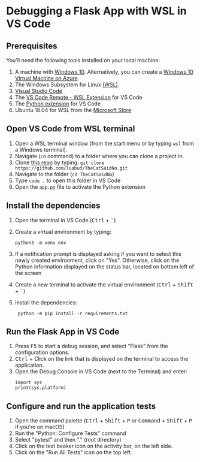 # Debugging a Flask App with WSL in VS Code 

## Prerequisites

You'll need the following tools installed on your local machine:

1. A machine with [Windows 10](https://www.microsoft.com/en-us/windows/get-windows-10). Alternatively, you can create a [Windows 10 Virtual Machine on Azure](https://azure.microsoft.com/en-us/pricing/details/virtual-machines/windows/).
1. The Windows Subsystem for Linux [(WSL)](https://docs.microsoft.com/en-us/windows/wsl/install-win10).
1. [Visual Studio Code](https://code.visualstudio.com/)
1. The [VS Code Remote - WSL Extension](https://aka.ms/vscode-wsl) for VS Code
1. The [Python extension](https://marketplace.visualstudio.com/items?itemName=ms-python.python) for VS Code 
1. Ubuntu 18.04 for WSL from the [Microsoft Store](https://www.microsoft.com/en-us/p/ubuntu-1804-lts/9n9tngvndl3q?activetab=pivot:overviewtab)


## Open VS Code from WSL terminal 

1. Open a  WSL terminal window (from the start menu or by typing `wsl` from a Windows terminal). 
1. Navigate (`cd` command) to a folder where you can clone a project in.
1. Clone [this repo](https://github.com/luabud/TheCatSaidNo) by typing:
     `git clone https://github.com/luabud/TheCatSaidNo.git`
1. Navigate to the folder (`cd TheCatSaidNo`)
1. Type `code .` to open this folder in VS Code
1. Open the `app.py` file to activate the Python extension

## Install the dependencies
1. Open the terminal in VS Code (<kbd>Ctrl</kbd> + <kbd>`</kbd>)
1. Create a virtual environment by typing:

    ```python3 -m venv env```
1. If a notification prompt is displayed asking if you want to select this newly created environment, click on "Yes". Otherwise, click on the Python information displayed on the status bar, located on bottom left of the screen
1.  Create a new terminal to activate the virtual environment (<kbd>Ctrl</kbd> + <kbd>Shift</kbd> + <kbd>`</kbd>)
1. Install the dependencies:

    ``` python -m pip install -r requirements.txt```

## Run the Flask App in VS Code
1. Press <kbd>F5</kbd> to start a debug session, and select "Flask" from the configuration options.
1. <kbd>Ctrl</kbd> + Click on the link that is displayed on the terminal to access the application. 
1. Open the Debug Console in VS Code (next to the Terminal) and enter:
    ```
    import sys
    print(sys.platform)
    ``` 

## Configure and run the application tests
1. Open the command palette (<kbd>Ctrl</kbd> + <kbd>Shift</kbd> + <kbd>P</kbd> or <kbd>Command</kbd> + <kbd>Shift</kbd> + <kbd>P</kbd> if you're on macOS)
1. Run the "Python: Configure Tests" command
1. Select "pytest" and then "." (root directory)
1. Click on the test beaker icon on the activity bar, on the left side. 
1. Click on the "Run All Tests" icon on the top left. 

